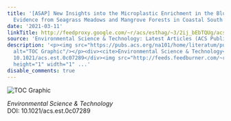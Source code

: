 ```yaml
---
title: '[ASAP] New Insights into the Microplastic Enrichment in the Blue Carbon Ecosystem:
  Evidence from Seagrass Meadows and Mangrove Forests in Coastal South China Sea'
date: '2021-03-11'
linkTitle: http://feedproxy.google.com/~r/acs/esthag/~3/2ij_bEbTQUg/acs.est.0c07289
source: 'Environmental Science & Technology: Latest Articles (ACS Publications)'
description: '<p><img src="https://pubs.acs.org/na101/home/literatum/publisher/achs/journals/content/esthag/0/esthag.ahead-of-print/acs.est.0c07289/20210311/images/medium/es0c07289_0007.gif"
  alt="TOC Graphic"/></p><div><cite>Environmental Science & Technology</cite></div><div>DOI:
  10.1021/acs.est.0c07289</div><img src="http://feeds.feedburner.com/~r/acs/esthag/~4/2ij_bEbTQUg"
  height="1" width="1" ...'
disable_comments: true
---
```

<p><img src="https://pubs.acs.org/na101/home/literatum/publisher/achs/journals/content/esthag/0/esthag.ahead-of-print/acs.est.0c07289/20210311/images/medium/es0c07289_0007.gif" alt="TOC Graphic"/></p><div><cite>Environmental Science & Technology</cite></div><div>DOI: 10.1021/acs.est.0c07289</div><img src="http://feeds.feedburner.com/~r/acs/esthag/~4/2ij_bEbTQUg" height="1" width="1" ...
